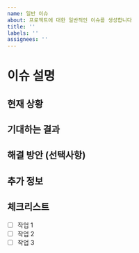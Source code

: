 ```yaml
---
name: 일반 이슈
about: 프로젝트에 대한 일반적인 이슈를 생성합니다
title: ''
labels: ''
assignees: ''
---
```


# 이슈 설명
<!-- 이슈에 대한 명확하고 간결한 설명을 제공해주세요 -->

## 현재 상황
<!-- 현재 상황이나 문제점을 설명해주세요 -->

## 기대하는 결과
<!-- 이 이슈가 해결되면 어떤 결과를 기대하는지 설명해주세요 -->

## 해결 방안 (선택사항)
<!-- 문제 해결을 위한 아이디어나 접근 방식이 있다면 설명해주세요 -->

## 추가 정보
<!-- 이슈와 관련된 추가 정보나 스크린샷을 제공해주세요 -->

## 체크리스트
<!-- 이슈 해결을 위해 필요한 작업 목록을 작성해주세요 -->
- [ ] 작업 1
- [ ] 작업 2
- [ ] 작업 3